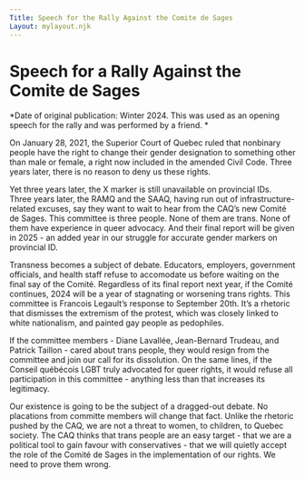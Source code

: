 ```yaml
---
Title: Speech for the Rally Against the Comite de Sages
Layout: mylayout.njk
---
```

# Speech for a Rally Against the Comite de Sages

*Date of original publication: Winter 2024. This was used as an opening speech for the rally and was performed by a friend. *

On January 28, 2021, the Superior Court of Quebec ruled that nonbinary people have the right to change their gender designation to something other than male or female, a right now included in the amended Civil Code. Three years later, there is no reason to deny us these rights.

Yet three years later, the X marker is still unavailable on provincial IDs. Three years later, the RAMQ and the SAAQ, having run out of infrastructure-related excuses, say they want to wait to hear from the CAQ’s new Comité de Sages. This committee is three people. None of them are trans. None of them have experience in queer advocacy. And their final report will be given in 2025 - an added year in our struggle for accurate gender markers on provincial ID.

Transness becomes a subject of debate. Educators, employers, government officials, and health staff refuse to accomodate us before waiting on the final say of the Comité. Regardless of its final report next year, if the Comité continues, 2024 will be a year of stagnating or worsening trans rights. This committee is Francois Legault’s response to September 20th. It’s a rhetoric that dismisses the extremism of the protest, which was closely linked to white nationalism, and painted gay people as pedophiles.

If the committee members - Diane Lavallée, Jean-Bernard Trudeau, and Patrick Taillon - cared about trans people, they would resign from the committee and join our call for its dissolution. On the same lines, if the Conseil québécois LGBT truly advocated for queer rights, it would refuse all participation in this committee - anything less than that increases its legitimacy.

Our existence is going to be the subject of a dragged-out debate. No placations from committe members will change that fact. Unlike the rhetoric pushed by the CAQ, we are not a threat to women, to children, to Quebec society. The CAQ thinks that trans people are an easy target - that we are a political tool to gain favour with conservatives - that we will quietly accept the role of the Comité de Sages in the implementation of our rights. We need to prove them wrong.
